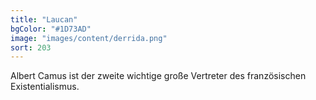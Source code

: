 ```yaml
---
title: "Laucan"
bgColor: "#1D73AD"
image: "images/content/derrida.png"
sort: 203
---
```


Albert Camus ist der zweite wichtige große Vertreter des französischen Existentialismus.